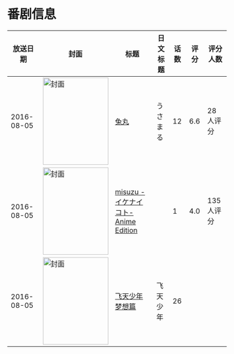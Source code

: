 # 番剧信息

|放送日期|封面|标题|日文标题|话数|评分|评分人数|
|---|---|---|---|---|---|---|
|2016-08-05|<img src="//lain.bgm.tv/pic/cover/c/7e/09/189286_V95VA.jpg" alt="封面" style="width:150px;height:200px;object-fit:cover;">|[兔丸](https://bangumi.tv/subject/189286)|うさまる|12|6.6|28人评分|
|2016-08-05|<img src="/img/no_icon_subject.png" alt="封面" style="width:150px;height:200px;object-fit:cover;">|[misuzu -イケナイコト- Anime Edition](https://bangumi.tv/subject/190663)||1|4.0|135人评分|
|2016-08-05|<img src="//lain.bgm.tv/pic/cover/c/26/a8/245164_zEuUt.jpg" alt="封面" style="width:150px;height:200px;object-fit:cover;">|[飞天少年 梦想篇](https://bangumi.tv/subject/245164)|飞天少年|26|||
